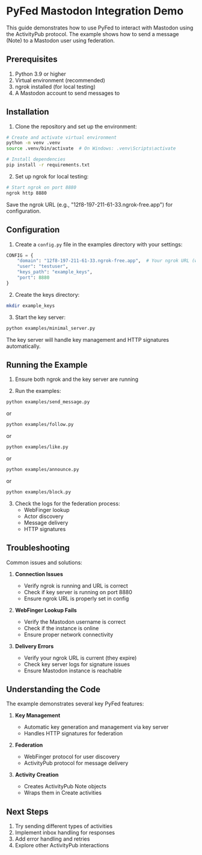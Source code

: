 # PyFed Mastodon Integration Demo

This guide demonstrates how to use PyFed to interact with Mastodon using the ActivityPub protocol. The example shows how to send a message (Note) to a Mastodon user using federation.

## Prerequisites

1. Python 3.9 or higher
2. Virtual environment (recommended)
3. ngrok installed (for local testing)
4. A Mastodon account to send messages to

## Installation

1. Clone the repository and set up the environment:

```bash
# Create and activate virtual environment
python -m venv .venv
source .venv/bin/activate  # On Windows: .venv\Scripts\activate

# Install dependencies
pip install -r requirements.txt
```

2. Set up ngrok for local testing:
```bash
# Start ngrok on port 8880
ngrok http 8880
```
Save the ngrok URL (e.g., "12f8-197-211-61-33.ngrok-free.app") for configuration.

## Configuration

1. Create a `config.py` file in the examples directory with your settings:

```python
CONFIG = {
    "domain": "12f8-197-211-61-33.ngrok-free.app",  # Your ngrok URL (without https://)
    "user": "testuser",
    "keys_path": "example_keys",
    "port": 8880
}
```

2. Create the keys directory:
```bash
mkdir example_keys
```

3. Start the key server:
```bash
python examples/minimal_server.py
```
The key server will handle key management and HTTP signatures automatically.

## Running the Example

1. Ensure both ngrok and the key server are running

2. Run the examples:
```bash
python examples/send_message.py
```
or
```bash
python examples/follow.py
```
or
```bash
python examples/like.py
```
or
```bash
python examples/announce.py
```
or 
```bash
python examples/block.py
```

3. Check the logs for the federation process:
   - WebFinger lookup
   - Actor discovery
   - Message delivery
   - HTTP signatures

## Troubleshooting

Common issues and solutions:

1. **Connection Issues**
   - Verify ngrok is running and URL is correct
   - Check if key server is running on port 8880
   - Ensure ngrok URL is properly set in config

2. **WebFinger Lookup Fails**
   - Verify the Mastodon username is correct
   - Check if the instance is online
   - Ensure proper network connectivity

3. **Delivery Errors**
   - Verify your ngrok URL is current (they expire)
   - Check key server logs for signature issues
   - Ensure Mastodon instance is reachable

## Understanding the Code

The example demonstrates several key PyFed features:

1. **Key Management**
   - Automatic key generation and management via key server
   - Handles HTTP signatures for federation

2. **Federation**
   - WebFinger protocol for user discovery
   - ActivityPub protocol for message delivery

3. **Activity Creation**
   - Creates ActivityPub Note objects
   - Wraps them in Create activities

## Next Steps

1. Try sending different types of activities
2. Implement inbox handling for responses
3. Add error handling and retries
4. Explore other ActivityPub interactions